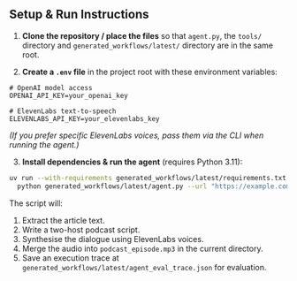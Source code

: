## Setup & Run Instructions

1. **Clone the repository / place the files** so that `agent.py`, the `tools/` directory and `generated_workflows/latest/` directory are in the same root.

2. **Create a `.env` file** in the project root with these environment variables:

```dotenv
# OpenAI model access
OPENAI_API_KEY=your_openai_key

# ElevenLabs text-to-speech
ELEVENLABS_API_KEY=your_elevenlabs_key
```

*(If you prefer specific ElevenLabs voices, pass them via the CLI when running the agent.)*

3. **Install dependencies & run the agent** (requires Python 3.11):

```bash
uv run --with-requirements generated_workflows/latest/requirements.txt --python 3.11 \
  python generated_workflows/latest/agent.py --url "https://example.com/interesting-article" --voice_ids "voiceId1,voiceId2"
```

The script will:
1. Extract the article text.  
2. Write a two-host podcast script.  
3. Synthesise the dialogue using ElevenLabs voices.  
4. Merge the audio into `podcast_episode.mp3` in the current directory.  
5. Save an execution trace at `generated_workflows/latest/agent_eval_trace.json` for evaluation.
